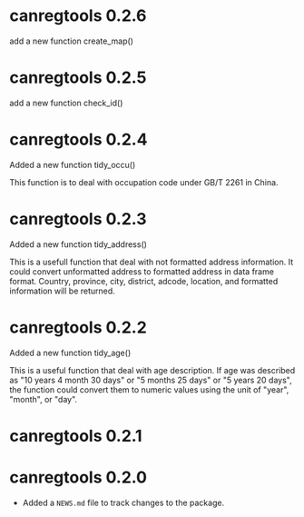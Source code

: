 # canregtools 0.2.6
add a new function create_map()

# canregtools 0.2.5

add a new function check_id()

# canregtools 0.2.4

Added a new function tidy_occu()

This function is to deal with occupation code under  GB/T 2261 in China.

# canregtools 0.2.3

Added a new function tidy_address()

This is a usefull function that deal with not formatted address information. It could convert unformatted address to formatted address in data frame format. Country, province, city, district, adcode, location, and formatted information will be returned.

# canregtools 0.2.2

Added a new function tidy_age()

This is a useful function that deal with age description. If age was described
as "10 years 4 month 30 days" or "5 months 25 days" or "5 years 20 days", the
function could convert them to numeric values using the unit of "year", "month",
or "day".

# canregtools 0.2.1

# canregtools 0.2.0

* Added a `NEWS.md` file to track changes to the package.
